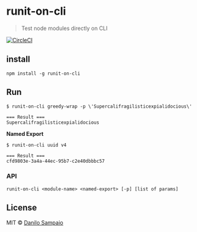 # runit-on-cli
> Test node modules directly on CLI

[![CircleCI](https://circleci.com/gh/danilosampaio/runit-on-cli.svg?style=svg)](https://circleci.com/gh/danilosampaio/runit-on-cli)

## install

```
npm install -g runit-on-cli
```

## Run

```
$ runit-on-cli greedy-wrap -p \'Supercalifragilisticexpialidocious\'

=== Result ===
Supercalifragilisticexpialidocious
```

__Named Export__

```
$ runit-on-cli uuid v4

=== Result ===
cfd9803e-3a4a-44ec-95b7-c2e40dbbbc57
```

### API

```
runit-on-cli <module-name> <named-export> [-p] [list of params]
```

## License

MIT © [Danilo Sampaio](http://github.org/danilosampaio)